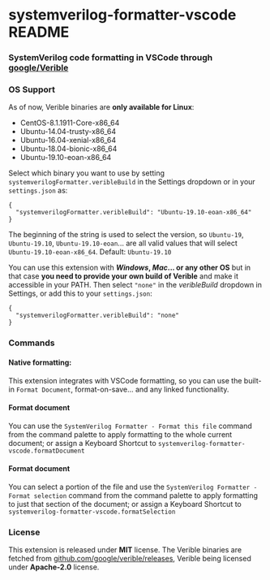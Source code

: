 # systemverilog-formatter-vscode README

### SystemVerilog code formatting in VSCode through [google/Verible](https://github.com/google/verible)

### OS Support

As of now, Verible binaries are **only available for Linux**:

- CentOS-8.1.1911-Core-x86_64
- Ubuntu-14.04-trusty-x86_64
- Ubuntu-16.04-xenial-x86_64
- Ubuntu-18.04-bionic-x86_64
- Ubuntu-19.10-eoan-x86_64

Select which binary you want to use by setting `systemverilogFormatter.veribleBuild` in the Settings dropdown or in your `settings.json` as:

```
{
  "systemverilogFormatter.veribleBuild": "Ubuntu-19.10-eoan-x86_64"
}
```

The beginning of the string is used to select the version, so `Ubuntu-19`, `Ubuntu-19.10`, `Ubuntu-19.10-eoan`... are all valid values that will select `Ubuntu-19.10-eoan-x86_64`. Default: `Ubuntu-19.10`

You can use this extension with **_Windows_, _Mac_... or any other OS** but in that case **you need to provide your own build of Verible** and make it accessible in your PATH. Then select `"none"` in the _veribleBuild_ dropdown in Settings, or add this to your `settings.json`:

```
{
  "systemverilogFormatter.veribleBuild": "none"
}
```

### Commands

#### Native formatting:

This extension integrates with VSCode formatting, so you can use the built-in `Format Document`, format-on-save... and any linked functionality.

#### Format document

You can use the `SystemVerilog Formatter - Format this file` command from the command palette to apply formatting to the whole current document; or assign a Keyboard Shortcut to `systemverilog-formatter-vscode.formatDocument`

#### Format document

You can select a portion of the file and use the `SystemVerilog Formatter - Format selection` command from the command palette to apply formatting to just that section of the document; or assign a Keyboard Shortcut to `systemverilog-formatter-vscode.formatSelection`

### License

This extension is released under **MIT** license. The Verible binaries are fetched from [github.com/google/verible/releases](https://github.com/google/verible/releases), Verible being licensed under **Apache-2.0** license.
